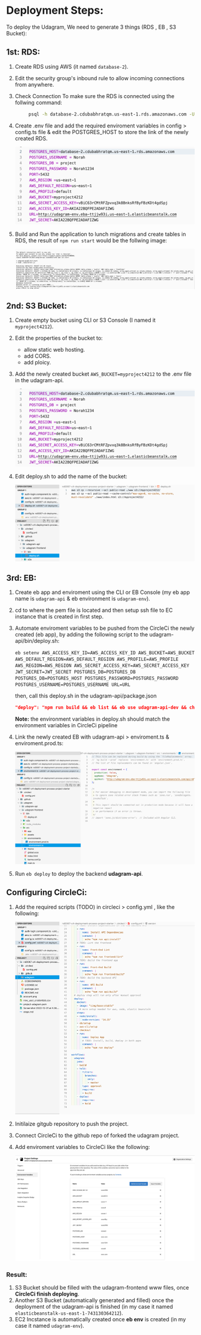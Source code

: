 # Deployment Steps:

To deploy the Udagram, We need to generate 3 things (RDS , EB , S3 Bucket):

## 1st: RDS:

1. Create RDS using AWS (it named `database-2`).
2. Edit the security group's inbound rule to allow incoming connections from anywhere.
3. Check Connection To make sure the RDS is connected using the follwing command:

   ```bash
        psql -h database-2.cdubabhratqm.us-east-1.rds.amazonaws.com -U Norah project
   ```

4. Create .env file and add the required enviroment variables in config > config.ts file & edit the POSTGRES_HOST to store the link of the newly created RDS.

   ![.env file](assets/env.png ".env")

5. Build and Run the application to lunch migrations and create tables in RDS, the result of ` npm run start ` would be the follwing image:

   ![ migration file](assets/migrations.png "migration")

## 2nd: S3 Bucket:

1. Create empty bucket using CLI or S3 Console (I named it `myproject4212`).
2. Edit the properties of the bucket to:
   - allow static web hosting.
   - add CORS.
   - add ploicy.
3. Add the newly created bucket `AWS_BUCKET=myproject4212` to the .env file in the udagram-api.

   ![.env file](assets/env.png ".env")

4. Edit deploy.sh to add the name of the bucket:

   ![.env file](assets/deploy-sh.png ".env")

## 3rd: EB:

1. Create eb app and enviroment using the CLI or EB Console (my eb app name is `udagram-api` & eb environment is `udagram-env`).
2. cd to where the pem file is located and then setup ssh file to EC instance that is created in first step.
3. Automate enviroment variables to be pushed from the CircleCi the newly created (eb app), by adding the following script to the udagram-api/bin/deploy.sh:

   `eb setenv AWS_ACCESS_KEY_ID=AWS_ACCESS_KEY_ID AWS_BUCKET=AWS_BUCKET AWS_DEFAULT_REGION=AWS_DEFAULT_REGION AWS_PROFILE=AWS_PROFILE AWS_REGION=AWS_REGION AWS_SECRET_ACCESS_KEY=AWS_SECRET_ACCESS_KEY JWT_SECRET=JWT_SECRET POSTGRES_DB=POSTGRES_DB POSTGRES_DB=POSTGRES_HOST POSTGRES_PASSWORD=POSTGRES_PASSWORD POSTGRES_USERNAME=POSTGRES_USERNAME URL=URL`

   then, call this deploy.sh in the udagram-api/package.json

   ```json
   "deploy": "npm run build && eb list && eb use udagram-api-dev && chmod +x bin/deploy.sh && eb deploy"
   ```

   **Note:** the environment variables in deploy.sh should match the environment variables in CircleCi pipeline

4. Link the newly created EB with udagram-api > enviroment.ts & enviroment.prod.ts:

   ![ eb url in env and env.prod file](assets/eb-api-enviroment.png "eb url in env and env.prod file")

5. Run `eb deploy` to deploy the backend **udagram-api**.

## Configuring CircleCi:

1. Add the required scripts (TODO) in circleci > config.yml , like the following:

   ![config.yml](assets/config-yml.png "config.yml")

2. Initilaize gitgub repository to push the project.
3. Connect CircleCi to the github repo of forked the udagram project.
4. Add enviroment variables to CircleCi like the following:

   ![environment variables in circle ci](assets/env-circle.png "environment variables in circle ci")

### Result:

1. S3 Bucket should be filled with the udagram-frontend www files, once **CircleCi finish deploying**.
2. Another S3 Bucket (automatically generated and filled) once the deployment of the udagram-api is finished (in my case it named `elasticbeanstalk-us-east-1-743130364212`).
3. EC2 Incstance is automatically created once **eb env** is created (in my case it named `udagram-env`).
